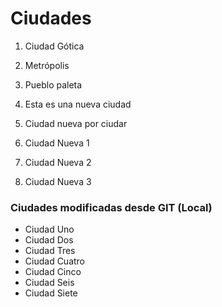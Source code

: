 # Ciudades

1. Ciudad Gótica
2. Metrópolis
3. Pueblo paleta
4. Esta es una nueva ciudad
5. Ciudad nueva por ciudar

6. Ciudad Nueva 1
7. Ciudad Nueva 2
8. Ciudad Nueva 3

### Ciudades modificadas desde GIT (Local)
* Ciudad Uno
* Ciudad Dos
* Ciudad Tres
* Ciudad Cuatro
* Ciudad Cinco
* Ciudad Seis
* Ciudad Siete

